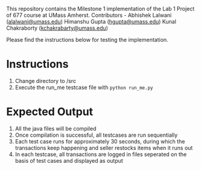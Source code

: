 This repository contains the Milestone 1 implementation of the Lab 1 Project of 677 course at UMass Amherst.
Contributors - 
Abhishek Lalwani (alalwani@umass.edu)
Himanshu Gupta (hgupta@umass.edu)
Kunal Chakraborty (kchakrabarty@umass.edu)

Please find the instructions below for testing the implementation.

# Instructions 

1. Change directory to /src
2. Execute the run_me testcase file with `python run_me.py`

  
 # Expected Output
 
 1. All the java files will be compiled 
 2. Once compilation is successful, all testcases are run sequentially
 3. Each test case runs for approximately 30 seconds, during which the transactions keep happening and seller restocks items when it runs out
 4. In each testcase, all transactions are logged in files seperated on the basis of test cases and displayed as output
